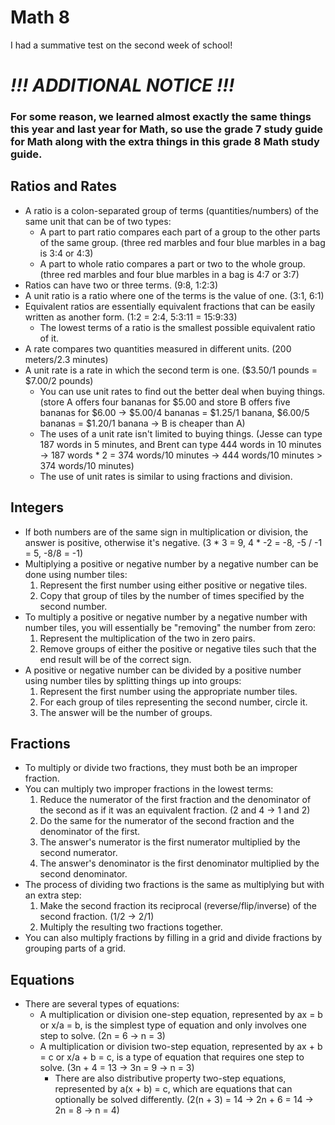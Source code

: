 # Math 8

I had a summative test on the second week of school!

# ***!!! ADDITIONAL NOTICE !!!***

### For some reason, we learned almost exactly the same things this year and last year for Math, so use the grade 7 study guide for Math along with the extra things in this grade 8 Math study guide.

## Ratios and Rates

+ A ratio is a colon-separated group of terms (quantities/numbers) of the same unit that can be of two types:
    + A part to part ratio compares each part of a group to the other parts of the same group. (three red marbles and four blue marbles in a bag is 3:4 or 4:3)
    + A part to whole ratio compares a part or two to the whole group. (three red marbles and four blue marbles in a bag is 4:7 or 3:7)
+ Ratios can have two or three terms. (9:8, 1:2:3)
+ A unit ratio is a ratio where one of the terms is the value of one. (3:1, 6:1)
+ Equivalent ratios are essentially equivalent fractions that can be easily written as another form. (1:2 = 2:4, 5:3:11 = 15:9:33)
    + The lowest terms of a ratio is the smallest possible equivalent ratio of it.
+ A rate compares two quantities measured in different units. (200 meters/2.3 minutes)
+ A unit rate is a rate in which the second term is one. ($3.50/1 pounds = $7.00/2 pounds)
    + You can use unit rates to find out the better deal when buying things. (store A offers four bananas for $5.00 and store B offers five bananas for $6.00 -> $5.00/4 bananas = $1.25/1 banana, $6.00/5 bananas = $1.20/1 banana -> B is cheaper than A)
    + The uses of a unit rate isn't limited to buying things. (Jesse can type 187 words in 5 minutes, and Brent can type 444 words in 10 minutes -> 187 words * 2 = 374 words/10 minutes -> 444 words/10 minutes > 374 words/10 minutes)
    + The use of unit rates is similar to using fractions and division.

## Integers

+ If both numbers are of the same sign in multiplication or division, the answer is positive, otherwise it's negative. (3 * 3 = 9, 4 * -2 = -8, -5 / -1 = 5, -8/8 = -1)
+ Multiplying a positive or negative number by a negative number can be done using number tiles:
    1. Represent the first number using either positive or negative tiles.
    2. Copy that group of tiles by the number of times specified by the second number.
+ To multiply a positive or negative number by a negative number with number tiles, you will essentially be "removing" the number from zero:
    1. Represent the multiplication of the two in zero pairs.
    2. Remove groups of either the positive or negative tiles such that the end result will be of the correct sign.
+ A positive or negative number can be divided by a positive number using number tiles by splitting things up into groups:
    1. Represent the first number using the appropriate number tiles.
    2. For each group of tiles representing the second number, circle it.
    3. The answer will be the number of groups.

## Fractions

+ To multiply or divide two fractions, they must both be an improper fraction.
+ You can multiply two improper fractions in the lowest terms:
    1. Reduce the numerator of the first fraction and the denominator of the second as if it was an equivalent fraction. (2 and 4 -> 1 and 2)
    2. Do the same for the numerator of the second fraction and the denominator of the first.
    3. The answer's numerator is the first numerator multiplied by the second numerator.
    4. The answer's denominator is the first denominator multiplied by the second denominator.
+ The process of dividing two fractions is the same as multiplying but with an extra step:
    1. Make the second fraction its reciprocal (reverse/flip/inverse) of the second fraction. (1/2 -> 2/1)
    2. Multiply the resulting two fractions together.
+ You can also multiply fractions by filling in a grid and divide fractions by grouping parts of a grid.

## Equations

+ There are several types of equations:
    + A multiplication or division one-step equation, represented by ax = b or x/a = b, is the simplest type of equation and only involves one step to solve. (2n = 6 -> n = 3)
    + A multiplication or division two-step equation, represented by ax + b = c or x/a + b = c, is a type of equation that requires one step to solve. (3n + 4 = 13 -> 3n = 9 -> n = 3)
        + There are also distributive property two-step equations, represented by a(x + b) = c, which are equations that can optionally be solved differently. (2(n + 3) = 14 -> 2n + 6 = 14 -> 2n = 8 -> n = 4)

